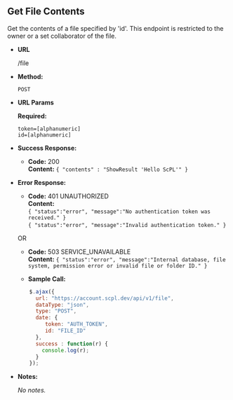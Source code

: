 **Get File Contents**
----
Get the contents of a file specified by 'id'. This endpoint is restricted to the owner or a set collaborator of the file.

* **URL**

  /file

* **Method:**

  `POST`

*  **URL Params**

   **Required:**

   `token=[alphanumeric]`<br/>
   `id=[alphanumeric]`

* **Success Response:**

     * **Code:** 200 <br />
       **Content:** `{ "contents" : "ShowResult 'Hello ScPL'" }`

* **Error Response:**

     * **Code:** 401 UNAUTHORIZED <br />
       **Content:**<br/>
       `{ "status":"error", "message":"No authentication token was received." }`<br/>
       `{ "status":"error", "message":"Invalid authentication token." }`

     OR

     * **Code:** 503 SERVICE_UNAVAILABLE <br />
       **Content:** `{ "status":"error", "message":"Internal database, file system, permission error or invalid file or folder ID." }`

   * **Sample Call:**

```javascript
       $.ajax({
         url: "https://account.scpl.dev/api/v1/file",
         dataType: "json",
         type: "POST",
         date: {
            token: "AUTH_TOKEN",
            id: "FILE_ID"
         },
         success : function(r) {
           console.log(r);
         }
       });
```

* **Notes:**

     _No notes._
